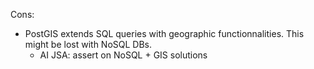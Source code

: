 Cons:
 * PostGIS extends SQL queries with geographic functionnalities. This might be lost with NoSQL DBs.
    - AI JSA: assert on NoSQL + GIS solutions
 
